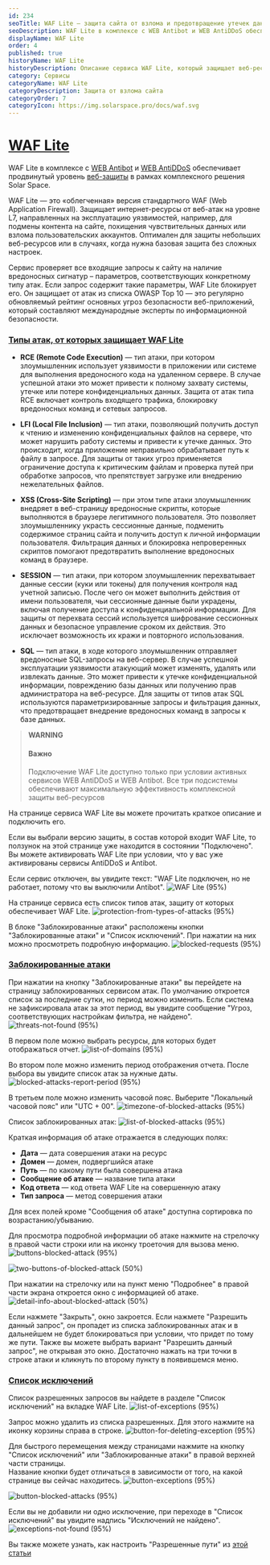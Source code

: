 ```yaml
---
id: 234
seoTitle: WAF Lite — защита сайта от взлома и предотвращение утечек данных
seoDescription: WAF Lite в комплексе с WEB Antibot и WEB AntiDDoS обеспечивает продвинутый уровень веб-защиты. Лёгкая версия стандартного WAF (Web Application Firewall) защищает от веб-атак на уровне L7, направленных на эксплуатацию уязвимостей
displayName: WAF Lite
order: 4
published: true
historyName: WAF Lite
historyDescription: Описание сервиса WAF Lite, который защищает веб-ресурсы от атак, направленных на эксплуатацию уязвимостей
category: Сервисы
categoryName: WAF Lite
categoryDescription: Защита от взлома сайта
categoryOrder: 7
categoryIcon: https://img.solarspace.pro/docs/waf.svg
---
```


# [WAF Lite](waf-lite)

WAF Lite в комплексе с [WEB Antibot]([216]) и [WEB AntiDDoS]([217]) обеспечивает продвинутый уровень [веб-защиты]([240]) в рамках комплексного решения Solar Space.  

WAF Lite — это «облегченная» версия стандартного WAF (Web Application Firewall). Защищает интернет-ресурсы от веб-атак на уровне L7, направленных на эксплуатацию уязвимостей, например, для подмены контента на сайте, похищения чувствительных данных или взлома пользовательских аккаунтов. Оптимален для защиты небольших веб-ресурсов или в случаях, когда нужна базовая защита без сложных настроек.  

Сервис проверяет все входящие запросы к сайту на наличие вредоносных сигнатур – параметров, соответствующих конкретному типу атак. Если запрос содержит такие параметры, WAF Lite блокирует его. Он защищает от атак из списка OWASP Top 10 — это регулярно обновляемый рейтинг основных угроз безопасности веб-приложений, который составляют международные эксперты по информационной безопасности.  

### [Типы атак, от которых защищает WAF Lite ](types-of-attacks-for-waf)

- **RCE (Remote Code Execution)** — тип атаки, при котором злоумышленник использует уязвимости в приложении или системе для выполнения вредоносного кода на удаленном сервере. В случае успешной атаки это может привести к полному захвату системы, утечке или потере конфиденциальных данных. Защита от атак типа RCE включает контроль входящего трафика, блокировку вредоносных команд и сетевых запросов.

- **LFI (Local File Inclusion)** — тип атаки, позволяющий получить доступ к чтению и изменению конфиденциальных файлов на сервере, что может нарушить работу системы и привести к утечке данных. Это происходит, когда приложение неправильно обрабатывает путь к файлу в запросе. Для защиты от таких угроз применяется ограничение доступа к критическим файлам и проверка путей при обработке запросов, что препятствует загрузке или внедрению нежелательных файлов.

- **XSS (Cross-Site Scripting)** — при этом типе атаки злоумышленник внедряет в веб-страницу вредоносные скрипты, которые выполняются в браузере легитимного пользователя. Это позволяет злоумышленнику украсть сессионные данные, подменить содержимое страниц сайта и получить доступ к личной информации пользователя. Фильтрация данных и блокировка непроверенных скриптов помогают предотвратить выполнение вредоносных команд в браузере.

- **SESSION** — тип атаки, при котором злоумышленник перехватывает данные сессии (куки или токены) для получения контроля над учетной записью. После чего он может выполнить действия от имени пользователя, чьи сессионные данные были украдены, включая получение доступа к конфиденциальной информации. Для защиты от перехвата сессий используется шифрование сессионных данных и безопасное управление сроком их действия. Это исключает возможность их кражи и повторного использования.

- **SQL** — тип атаки, в ходе которого злоумышленник отправляет вредоносные SQL-запросы на веб-сервер. В случае успешной эксплуатации уязвимости атакующий может изменять, удалять или извлекать данные. Это может привести к утечке конфиденциальной информации, повреждению базы данных или получению прав администратора на веб-ресурсе. Для защиты от типов атак SQL используются параметризированные запросы и фильтрация данных, что предотвращает внедрение вредоносных команд в запросы к базе данных.

> **WARNING**
> #### Важно
> Подключение WAF Lite доступно только при условии активных сервисов WEB AntiDDoS и WEB Antibot. Все три подсистемы обеспечивают максимальную эффективность комплексной защиты веб-ресурсов

На странице сервиса WAF Lite вы можете прочитать краткое описание и подключить его.  

Если вы выбрали версию защиты, в состав которой входит WAF Lite, то ползунок на этой странице уже находится в состоянии "Подключено".    
Вы можете активировать WAF Lite при условии, что у вас уже активированы сервисы AntiDDoS и Antibot.

Если сервис отключен, вы увидите текст: "WAF Lite подключен, но не работает, потому что вы выключили Antibot".
![WAF Lite (95%)](https://img.solarspace.pro/docs/field-waf.jpg "waf-lite")

На странице сервиса есть список типов атак, защиту от которых обеспечивает WAF Lite.
![protection-from-types-of-attacks (95%)](https://img.solarspace.pro/docs/protection-from-types-of-attacks-waf.jpg "Защита от типов атак")

В блоке "Заблокированные атаки" расположены кнопки "Заблокированные атаки" и "Список исключений". При нажатии на них можно просмотреть подробную информацию.
![blocked-requests (95%)](https://img.solarspace.pro/docs/blocked-attacks-waf.jpg "Заблокированные атаки")


### [Заблокированные атаки](blocked-attacks)

При нажатии на кнопку "Заблокированные атаки" вы перейдете на страницу заблокированных сервисом атак. По умолчанию откроется список за последние сутки, но период можно изменить. Если система не зафиксировала атак за этот период, вы увидите сообщение "Угроз, соответствующих настройкам фильтра, не найдено".
![threats-not-found (95%)](https://img.solarspace.pro/docs/threats-not-found-blocked-attacks.jpg "Угрозы не найдены")

В первом поле можно выбрать ресурсы, для которых будет отображаться отчет.
![list-of-domains (95%)](https://img.solarspace.pro/docs/all-domains-blocked-attacks.jpg "Список доменов")

Во втором поле можно изменить период отображения отчета. После выбора вы увидите список атак за нужные даты.
![blocked-attacks-report-period (95%)](https://img.solarspace.pro/docs/time-blocked-attacks.jpg "Период отчета о заблокированных атаках")

В третьем поле можно изменить часовой пояс. Выберите "Локальный часовой пояс" или "UTC + 00".
![timezone-of-blocked-attacks (95%)](https://img.solarspace.pro/docs/timezone-blocked-attacks.jpg "Выбор часового пояса")

Список заблокированных атак:
![list-of-blocked-attacks (95%)](https://img.solarspace.pro/docs/all-attacks-blocked-attacks.jpg "Список заблокированных атак")

Краткая информация об атаке отражается в следующих полях:
- **Дата** — дата совершения атаки на ресурс
- **Домен** — домен, подвергшийся атаке
- **Путь** — по какому пути была совершена атака
- **Сообщение об атаке** — название типа атаки
- **Код ответа** — код ответа WAF Lite на совершенную атаку
- **Тип запроса** — метод совершения атаки

Для всех полей кроме "Сообщения об атаке" доступна сортировка по возрастанию/убыванию.

Для просмотра подробной информации об атаке нажмите на стрелочку в правой части строки или на иконку троеточия для вызова меню.
![buttons-blocked-attack (95%)](https://img.solarspace.pro/docs/buttons-blocked-attacks.jpg "Кнопки в строке заблокированной атаки")

![two-buttons-of-blocked-attack (50%)](https://img.solarspace.pro/docs/description-buttons-blocked-attacks.jpg "Описание кнопок взаимодействия с заблокированной атакой")

При нажатии на стрелочку или на пункт меню "Подробнее" в правой части экрана откроется окно с информацией об атаке.
![detail-info-about-blocked-attack (50%)](https://img.solarspace.pro/docs/attack-info-blocked-attacks.jpg "Подробная информация о заблокированной атаке")

Если нажмете "Закрыть", окно закроется. Если нажмете "Разрешить данный запрос", он пропадет из списка заблокированных атак и в дальнейшем не будет блокироваться при условии, что придет по тому же пути. Также вы можете выбрать вариант "Разрешить данный запрос", не открывая это окно. Достаточно нажать на три точки в строке атаки и кликнуть по второму пункту в появившемся меню.

### [Список исключений](list-of-exceptions)

Список разрешенных запросов вы найдете в разделе "Список исключений" на вкладке WAF Lite.
![list-of-exceptions (95%)](https://img.solarspace.pro/docs/list-of-exceptions.jpg "Список исключений")

Запрос можно удалить из списка разрешенных. Для этого нажмите на иконку корзины справа в строке.
![button-for-deleting-exception (95%)](https://img.solarspace.pro/docs/delete-exceptions.jpg "Удаление исключения")

Для быстрого перемещения между страницами нажмите на кнопку "Список исключений" или "Заблокированные атаки" в правой верхней части страницы.  
Название кнопки будет отличаться в зависимости от того, на какой странице вы сейчас находитесь.
![button-exceptions (95%)](https://img.solarspace.pro/docs/button-exceptions.jpg "Кнопка Список исключений")

![button-blocked-attacks (95%)](https://img.solarspace.pro/docs/button-attacks.jpg "Кнопка Заблокированные атаки")

Если вы не добавили ни одно исключение, при переходе в "Список исключений" вы увидите надпись "Исключений не найдено".
![exceptions-not-found (95%)](https://img.solarspace.pro/docs/not-found-exceptions.jpg "Исключений не найдено")

Вы также можете узнать, как настроить "Разрешенные пути" из [этой статьи]([284])